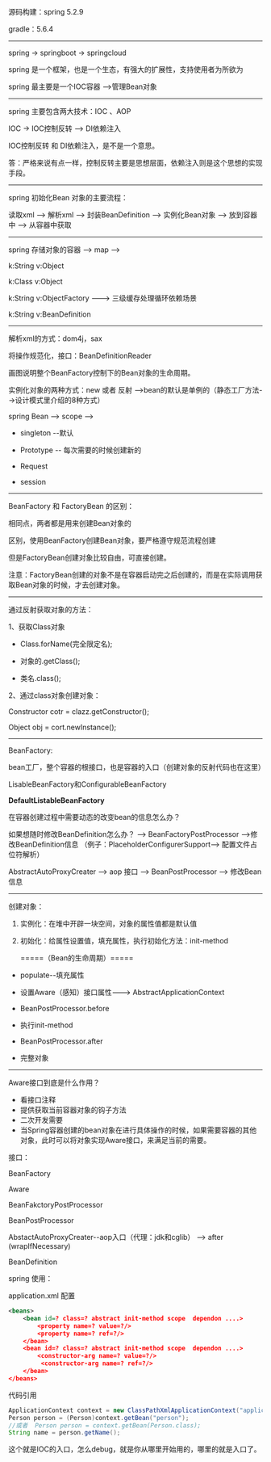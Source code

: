 源码构建：spring 5.2.9 

gradle：5.6.4

---

spring   ->  springboot  ->  springcloud

spring 是一个框架，也是一个生态，有强大的扩展性，支持使用者为所欲为

spring 最主要是一个IOC容器 -->管理Bean对象

---

spring 主要包含两大技术：IOC 、AOP

IOC  -> IOC控制反转 --> DI依赖注入

IOC控制反转 和  DI依赖注入，是不是一个意思。

答：严格来说有点一样，控制反转主要是思想层面，依赖注入则是这个思想的实现手段。

---

spring 初始化Bean 对象的主要流程：

读取xml -->  解析xml --> 封装BeanDefinition -->  实例化Bean对象 --> 放到容器中 --> 从容器中获取

---

spring 存储对象的容器  -->  map  --> 

k:String  v:Object

k:Class  v:Object

k:String  v:ObjectFactory   --->  三级缓存处理循环依赖场景

k:String  v:BeanDefinition

---



解析xml的方式：dom4j，sax

将操作规范化，接口：BeanDefinitionReader

画图说明整个BeanFactory控制下的Bean对象的生命周期。

实例化对象的两种方式：new 或者 反射 -->bean的默认是单例的（静态工厂方法-->设计模式里介绍的8种方式）

spring Bean --> scope --> 

* singleton --默认

* Prototype -- 每次需要的时候创建新的
* Request

* session



---

BeanFactory  和 FactoryBean 的区别：

相同点，两者都是用来创建Bean对象的

区别，使用BeanFactory创建Bean对象，要严格遵守规范流程创建

但是FactoryBean创建对象比较自由，可直接创建。

注意：FactoryBean创建的对象不是在容器启动完之后创建的，而是在实际调用获取Bean对象的时候，才去创建对象。

---

通过反射获取对象的方法：

1、获取Class对象

* Class.forName(完全限定名);

* 对象的.getClass();

* 类名.class();

2、通过class对象创建对象：

Constructor cotr = clazz.getConstructor();

Object obj = cort.newInstance();

---

BeanFactory:

bean工厂，整个容器的根接口，也是容器的入口（创建对象的反射代码也在这里）

LisableBeanFactory和ConfigurableBeanFactory

**DefaultListableBeanFactory**



在容器创建过程中需要动态的改变bean的信息怎么办？

<property name=url value=${jdbc.url}>

如果想随时修改BeanDefinition怎么办？  -->   BeanFactoryPostProcessor  -->修改BeanDefinition信息 （例子：PlaceholderConfigurerSupport--> 配置文件占位符解析）

AbstractAutoProxyCreater --> aop 接口 --> BeanPostProcessor  --> 修改Bean信息

---

创建对象：

1. 实例化：在堆中开辟一块空间，对象的属性值都是默认值

2. 初始化：给属性设置值，填充属性，执行初始化方法：init-method

   =====（Bean的生命周期）=====

* populate--填充属性

* 设置Aware（感知）接口属性--->  AbstractApplicationContext 
* BeanPostProcessor.before
* 执行init-method
* BeanPostProcessor.after
* 完整对象

---

Aware接口到底是什么作用？

* 看接口注释
* 提供获取当前容器对象的钩子方法
* 二次开发需要
* 当Spring容器创建的bean对象在进行具体操作的时候，如果需要容器的其他对象，此时可以将对象实现Aware接口，来满足当前的需要。











接口：

BeanFactory

Aware

BeanFakctoryPostProcessor

BeanPostProcessor

AbstactAutoProxyCreater--aop入口（代理：jdk和cglib） --> after   (wrapIfNecessary)

BeanDefinition





spring 使用：

application.xml 配置

```xml
<beans>
	<bean id=? class=? abstract init-method scope  dependon ....>
        <property name=? value=?/>
        <property name=? ref=?/>
    </bean>
 	<bean id=? class=? abstract init-method scope  dependon ....>
		<constructor-arg name=? value=?/>
         <constructor-arg name=? ref=?/>
    </bean>   
</beans>
```

代码引用

```java
ApplicationContext context = new ClassPathXmlApplicationContext("application.xml");
Person person = (Person)context.getBean("person");
//或者  Person person = context.getBean(Person.class);
String name = person.getName();
```

这个就是IOC的入口，怎么debug，就是你从哪里开始用的，哪里的就是入口了。




